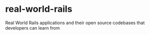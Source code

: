 # real-world-rails
Real World Rails applications and their open source codebases that developers can learn from
